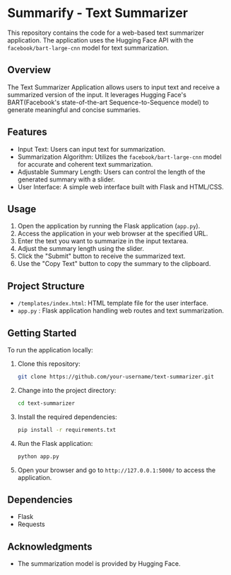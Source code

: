 # Summarify - Text Summarizer 

This repository contains the code for a web-based text summarizer application. The application uses the Hugging 
Face API with the `facebook/bart-large-cnn` model for text summarization.

## Overview

The Text Summarizer Application allows users to input text and receive a summarized version of the input. 
It leverages Hugging Face's BART(Facebook's state-of-the-art Sequence-to-Sequence model) to generate meaningful 
and concise summaries.

## Features

- Input Text: Users can input text for summarization.
- Summarization Algorithm: Utilizes the `facebook/bart-large-cnn` model for accurate and coherent text summarization.
- Adjustable Summary Length: Users can control the length of the generated summary with a slider.
- User Interface: A simple web interface built with Flask and HTML/CSS.


## Usage

1. Open the application by running the Flask application (`app.py`).
2. Access the application in your web browser at the specified URL.
3. Enter the text you want to summarize in the input textarea.
4. Adjust the summary length using the slider.
5. Click the "Submit" button to receive the summarized text.
6. Use the "Copy Text" button to copy the summary to the clipboard.

## Project Structure
- `/templates/index.html`: HTML template file for the user interface.
- `app.py` : Flask application handling web routes and text summarization.

## Getting Started

To run the application locally:

1. Clone this repository:

   ```bash
   git clone https://github.com/your-username/text-summarizer.git
   ```

2. Change into the project directory:

   ```bash
   cd text-summarizer
   ```

3. Install the required dependencies:

   ```bash
   pip install -r requirements.txt
   ```

4. Run the Flask application:

   ```bash
   python app.py
   ```

5. Open your browser and go to `http://127.0.0.1:5000/` to access the application.

## Dependencies

- Flask
- Requests

## Acknowledgments

- The summarization model is provided by Hugging Face.
